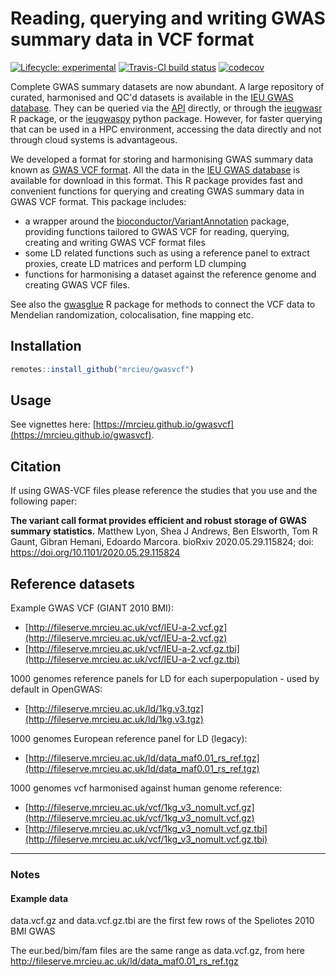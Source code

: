 # Reading, querying and writing GWAS summary data in VCF format

<!-- badges: start -->
[![Lifecycle:
experimental](https://img.shields.io/badge/lifecycle-experimental-orange.svg)](https://www.tidyverse.org/lifecycle/#experimental)
[![Travis-CI build status](https://travis-ci.org/mrcieu/gwasvcf.svg?branch=master)](https://travis-ci.org/mrcieu/gwasvcf)
[![codecov](https://codecov.io/github/mrcieu/gwasvcf/branch/master/graphs/badge.svg)](https://codecov.io/github/mrcieu/gwasvcf)

<!-- badges: end -->

Complete GWAS summary datasets are now abundant. A large repository of curated, harmonised and QC'd datasets is available in the [IEU GWAS database](https://gwas.mrcieu.ac.uk/). They can be queried via the [API](http://gwasapi.mrcieu.ac.uk/docs/) directly, or through the [ieugwasr](https://github.com/mrcieu/ieugwasr) R package, or the [ieugwaspy](https://github.com/mrcieu/ieugwaspy) python package. However, for faster querying that can be used in a HPC environment, accessing the data directly and not through cloud systems is advantageous. 

We developed a format for storing and harmonising GWAS summary data known as [GWAS VCF format](https://github.com/MRCIEU/gwas_vcf_spec). All the data in the [IEU GWAS database](https://gwas.mrcieu.ac.uk/) is available for download in this format. This R package provides fast and convenient functions for querying and creating GWAS summary data in GWAS VCF format. 
This package includes:

- a wrapper around the [bioconductor/VariantAnnotation](https://bioconductor.org/packages/release/bioc/html/VariantAnnotation.html) package, providing functions tailored to GWAS VCF for reading, querying, creating and writing GWAS VCF format files
- some LD related functions such as using a reference panel to extract proxies, create LD matrices and perform LD clumping
- functions for harmonising a dataset against the reference genome and creating GWAS VCF files.

See also the [gwasglue](https://github.com/MRCIEU/gwasglue) R package for methods to connect the VCF data to Mendelian randomization, colocalisation, fine mapping etc.

## Installation

```r
remotes::install_github("mrcieu/gwasvcf")
```

## Usage

See vignettes here: [https://mrcieu.github.io/gwasvcf](https://mrcieu.github.io/gwasvcf).

## Citation

If using GWAS-VCF files please reference the studies that you use and the following paper:

**The variant call format provides efficient and robust storage of GWAS summary statistics.** Matthew Lyon, Shea J Andrews, Ben Elsworth, Tom R Gaunt, Gibran Hemani, Edoardo Marcora. bioRxiv 2020.05.29.115824; doi: https://doi.org/10.1101/2020.05.29.115824 


## Reference datasets

Example GWAS VCF (GIANT 2010 BMI):

- [http://fileserve.mrcieu.ac.uk/vcf/IEU-a-2.vcf.gz](http://fileserve.mrcieu.ac.uk/vcf/IEU-a-2.vcf.gz)
- [http://fileserve.mrcieu.ac.uk/vcf/IEU-a-2.vcf.gz.tbi](http://fileserve.mrcieu.ac.uk/vcf/IEU-a-2.vcf.gz.tbi)

1000 genomes reference panels for LD for each superpopulation - used by default in OpenGWAS:

- [http://fileserve.mrcieu.ac.uk/ld/1kg.v3.tgz](http://fileserve.mrcieu.ac.uk/ld/1kg.v3.tgz)

1000 genomes European reference panel for LD (legacy):

- [http://fileserve.mrcieu.ac.uk/ld/data_maf0.01_rs_ref.tgz](http://fileserve.mrcieu.ac.uk/ld/data_maf0.01_rs_ref.tgz)


1000 genomes vcf harmonised against human genome reference:

- [http://fileserve.mrcieu.ac.uk/vcf/1kg_v3_nomult.vcf.gz](http://fileserve.mrcieu.ac.uk/vcf/1kg_v3_nomult.vcf.gz)
- [http://fileserve.mrcieu.ac.uk/vcf/1kg_v3_nomult.vcf.gz.tbi](http://fileserve.mrcieu.ac.uk/vcf/1kg_v3_nomult.vcf.gz.tbi)

---

### Notes

#### Example data

data.vcf.gz and data.vcf.gz.tbi are the first few rows of the Speliotes 2010 BMI GWAS

The eur.bed/bim/fam files are the same range as data.vcf.gz, from here http://fileserve.mrcieu.ac.uk/ld/data_maf0.01_rs_ref.tgz
